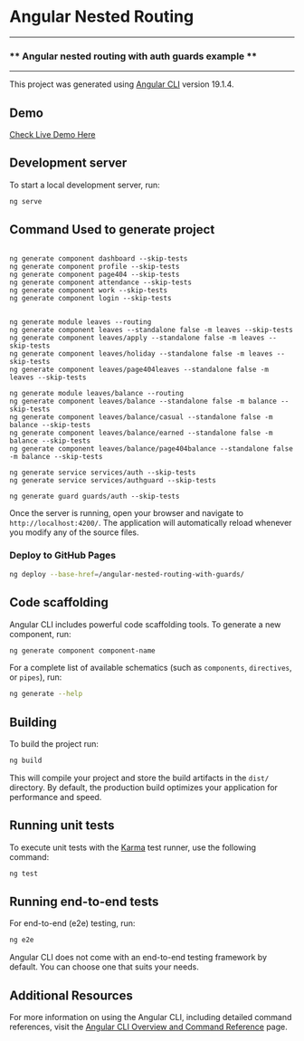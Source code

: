 # Angular Nested Routing

---

### ** Angular nested routing with auth guards example **

---

This project was generated using [Angular CLI](https://github.com/angular/angular-cli) version 19.1.4.

## Demo

[Check Live Demo Here](https://deepaksorthiya.github.io/angular-nested-routing-with-guards/
)

## Development server

To start a local development server, run:

```bash
ng serve
```

## Command Used to generate project

```

ng generate component dashboard --skip-tests
ng generate component profile --skip-tests
ng generate component page404 --skip-tests
ng generate component attendance --skip-tests
ng generate component work --skip-tests
ng generate component login --skip-tests


ng generate module leaves --routing
ng generate component leaves --standalone false -m leaves --skip-tests
ng generate component leaves/apply --standalone false -m leaves --skip-tests
ng generate component leaves/holiday --standalone false -m leaves --skip-tests
ng generate component leaves/page404leaves --standalone false -m leaves --skip-tests

ng generate module leaves/balance --routing
ng generate component leaves/balance --standalone false -m balance --skip-tests
ng generate component leaves/balance/casual --standalone false -m balance --skip-tests
ng generate component leaves/balance/earned --standalone false -m balance --skip-tests
ng generate component leaves/balance/page404balance --standalone false -m balance --skip-tests

ng generate service services/auth --skip-tests
ng generate service services/authguard --skip-tests

ng generate guard guards/auth --skip-tests

```

Once the server is running, open your browser and navigate to `http://localhost:4200/`. The application will automatically reload whenever you modify any of the source files.

### Deploy to GitHub Pages

```bash
ng deploy --base-href=/angular-nested-routing-with-guards/
```

## Code scaffolding

Angular CLI includes powerful code scaffolding tools. To generate a new component, run:

```bash
ng generate component component-name
```

For a complete list of available schematics (such as `components`, `directives`, or `pipes`), run:

```bash
ng generate --help
```

## Building

To build the project run:

```bash
ng build
```

This will compile your project and store the build artifacts in the `dist/` directory. By default, the production build optimizes your application for performance and speed.

## Running unit tests

To execute unit tests with the [Karma](https://karma-runner.github.io) test runner, use the following command:

```bash
ng test
```

## Running end-to-end tests

For end-to-end (e2e) testing, run:

```bash
ng e2e
```

Angular CLI does not come with an end-to-end testing framework by default. You can choose one that suits your needs.

## Additional Resources

For more information on using the Angular CLI, including detailed command references, visit the [Angular CLI Overview and Command Reference](https://angular.dev/tools/cli) page.
